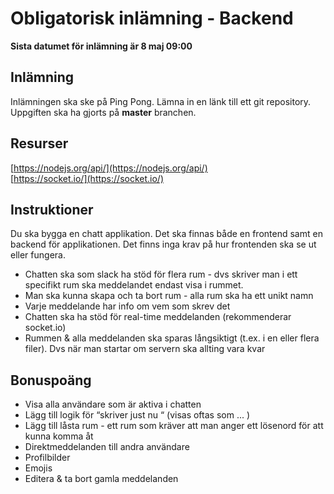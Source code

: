 # Obligatorisk inlämning - Backend
**Sista datumet för inlämning är 8 maj 09:00**

## Inlämning

Inlämningen ska ske på Ping Pong. Lämna in en länk till ett git repository. Uppgiften ska ha gjorts på **master** branchen.   

## Resurser
[https://nodejs.org/api/](https://nodejs.org/api/)   
[https://socket.io/](https://socket.io/)

## Instruktioner

Du ska bygga en chatt applikation. Det ska finnas både en frontend samt en backend för applikationen. Det finns inga krav på hur frontenden ska se ut eller fungera.   

* Chatten ska som slack ha stöd för flera rum - dvs skriver man i ett specifikt rum ska meddelandet endast visa i rummet. 
* Man ska kunna skapa och ta bort rum - alla rum ska ha ett unikt namn
* Varje meddelande har info om vem som skrev det
* Chatten ska ha stöd för real-time meddelanden (rekommenderar socket.io)
* Rummen & alla meddelanden ska sparas långsiktigt (t.ex. i en eller flera filer). Dvs när man startar om servern ska allting vara kvar

## Bonuspoäng

* Visa alla användare som är aktiva i chatten
* Lägg till logik för “skriver just nu “ (visas oftas som ... )
* Lägg till låsta rum - ett rum som kräver att man anger ett lösenord för att kunna komma åt
* Direktmeddelanden till andra användare
* Profilbilder
* Emojis
* Editera & ta bort gamla meddelanden
